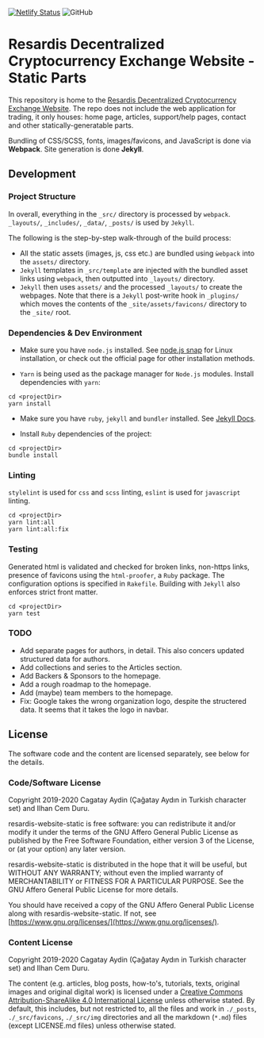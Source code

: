 [![Netlify Status](https://api.netlify.com/api/v1/badges/8ee56941-fb66-405d-ac89-47bca7d86254/deploy-status)](https://app.netlify.com/sites/boring-meitner-d392dd/deploys)
![GitHub](https://img.shields.io/github/license/kmotoko/resardis-website-static)

# Resardis Decentralized Cryptocurrency Exchange Website - Static Parts
This repository is home to the [Resardis Decentralized Cryptocurrency Exchange Website](https://www.resardis.com). The repo does not include the web application for trading, it only houses: home page, articles, support/help pages, contact and other statically-generatable parts.

Bundling of CSS/SCSS, fonts, images/favicons, and JavaScript is done via **Webpack**. Site generation is done **Jekyll**.

## Development
### Project Structure
In overall, everything in the `_src/` directory is processed by `webpack`. `_layouts/`, `_includes/`, `_data/`, `_posts/` is used by `Jekyll`.

The following is the step-by-step walk-through of the build process:
+ All the static assets (images, js, css etc.) are bundled using `ẁebpack` into the `assets/` directory.
+ `Jekyll` templates in `_src/template` are injected with the bundled asset links using `webpack`, then outputted into `_layouts/` directory.
+ `Jekyll` then uses `assets/` and the processed `_layouts/` to create the webpages. Note that there is a `Jekyll` post-write hook in `_plugins/` which moves the contents of the `_site/assets/favicons/` directory to the `_site/` root.

### Dependencies & Dev Environment
+ Make sure you have `node.js` installed. See [node.js snap](https://snapcraft.io/node) for Linux installation, or check out the official page for other installation methods.

+ `Yarn` is being used as the package manager for `Node.js` modules. Install dependencies with `yarn`:
```shell
cd <projectDir>
yarn install
```

+ Make sure you have `ruby`, `jekyll` and `bundler` installed. See [Jekyll Docs](https://jekyllrb.com/docs/installation/).

+ Install `Ruby` dependencies of the project:
```shell
cd <projectDir>
bundle install
```

### Linting
`stylelint` is used for `css` and `scss` linting, `eslint` is used for `javascript` linting.
```shell
cd <projectDir>
yarn lint:all
yarn lint:all:fix
```

### Testing
Generated html is validated and checked for broken links, non-https links, presence of favicons using the `html-proofer`, a `Ruby` package. The configuration options is specified in `Rakefile`. Building with `Jekyll` also enforces strict front matter.
```shell
cd <projectDir>
yarn test
```

### TODO
+ Add separate pages for authors, in detail. This also concers updated structured data for authors.
+ Add collections and series to the Articles section.
+ Add Backers & Sponsors to the homepage.
+ Add a rough roadmap to the homepage.
+ Add (maybe) team members to the homepage.
+ Fix: Google takes the wrong organization logo, despite the structered data. It seems that it takes the logo in navbar.

## License
The software code and the content are licensed separately, see below for the details.

### Code/Software License
Copyright 2019-2020 Cagatay Aydin (Çağatay Aydın in Turkish character set) and Ilhan Cem Duru.

resardis-website-static is free software: you can redistribute it and/or modify
it under the terms of the GNU Affero General Public License as published by
the Free Software Foundation, either version 3 of the License, or
(at your option) any later version.

resardis-website-static is distributed in the hope that it will be useful,
but WITHOUT ANY WARRANTY; without even the implied warranty of
MERCHANTABILITY or FITNESS FOR A PARTICULAR PURPOSE.  See the
GNU Affero General Public License for more details.

You should have received a copy of the GNU Affero General Public License
along with resardis-website-static.  If not, see [https://www.gnu.org/licenses/](https://www.gnu.org/licenses/).

### Content License
Copyright 2019-2020 Cagatay Aydin (Çağatay Aydın in Turkish character set) and Ilhan Cem Duru.

The content (e.g. articles, blog posts, how-to's, tutorials, texts, original images and original digital work) is licensed under a [Creative Commons Attribution-ShareAlike 4.0 International License](http://creativecommons.org/licenses/by-sa/4.0/) unless otherwise stated. By default, this includes, but not restricted to, all the files and work in `./_posts`, `./_src/favicons`, `./_src/img` directories and all the markdown (`*.md`) files (except LICENSE.md files) unless otherwise stated.
